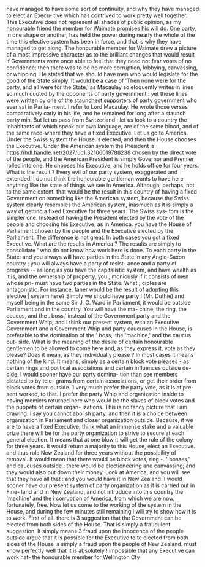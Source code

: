 have managed to have some sort of continuity, and why they have managed to elect an Execu- tive which has contrived to work pretty well together. This Executive does not represent all shades of public opinion, as my honourable friend the member for Waimate promises his will do. One party, in one shape or another, has held the power during nearly the whole of the time this elective system has been in force, and that is why they have managed to get along. The honourable member for Waimate drew a picture of a most impressive character as to the brilliant changes that would result if Governments were once able to feel that they need not fear votes of no confidence: then there was to be no more corruption, lobbying, canvassing, or whipping. He stated that we should have men who would legislate for the good of the State simply. It would be a case of 'Then none were for the party, and all were for the State,' as Macaulay so eloquently writes in lines so much quoted by the opponents of party government : yet these lines were written by one of the staunchest supporters of party government who ever sat in Parlia- ment. I refer to Lord Macaulay. He wrote those verses comparatively carly in his life, and he remained for long after a staunch party min. But let us pass from Switzerland : let us look to a country the inhabitants of which speak our own language, are of the same blood, and of the same race-where they have a fixed Executive. Let us go to America. Under the Swiss system the House is elected, and then the House chooses the Executive. Under the American system the President is https://hdl.handle.net/2027/uc1.32106019788238 chosen by the direct vote of the people, and the American President is simply Governor and Premier rolled into one. He chooses his Executive, and he holds office for four years. What is the result ? Every evil of our party system, exaggerated and extended! I do not think the honourable gentleman wants to have here anything like the state of things we see in America. Although, perhaps, not to the same extent. that would be the result in this country of having a fixed Government on something like the American system, because the Swiss system clearly resembles the American system, inasmuch as it is simply a way of getting a fixed Executive for three years. The Swiss sys- tom is the simpler one. Instead of having the President elected by the vote of the people and choosing his Executive, as in America. you have the House of Parliament chosen by the people and the Executive elected by the Parliament. The difference is not great. In both cases you got a fixed Executive. What are the results in America ? The results are simply to consolidate ' who do not know how work here is done. To each party in the State: and you always will have parties in the State in any Anglo-Saxon country ; you will always have a party of resist- ance and a party of progress -- as long as you have the capitalistic system, and have wealth as it is, and the ownership of property, you ; moniously if it consists of men whose pri- must have two parties in the State. What ; ciples are antagonistic. For instance, faner would be the result of adopting this elective | system here? Simply we should have party I (Mr. Duthie) and myself being in the same Sir J. G. Ward in Parliament, it would be outside Parliament and in the country. You will have the ma- chine, the ring, the caucus, and the . boss,' instead of the Government party and the Government Whip; and I think our present system, with an Executive Government and a Government Whip and party caucuses in the House, is preferable to the domination of the ' boss,' the 'machine,' and the caucus out- side. What is the meaning of the desire of certain honourable gentlemen to be allowed to come here and, as they express it, vote as they please? Does it mean, as they individually please ? In most cases it means nothing of the kind. It means, simply as a certain block vote pleases - as certain rings and political associations and certain influences outside de- cide. I would sooner have our party domina- tion than see members dictated to by tele- grams from certain associations, or get their order from block votes from outside. 1 very much prefer the party vote, as it is at pre- sent worked, to that. I prefer the party Whip and organization inside to having memiers returned here who would be the slaves of block votes and the puppets of certain organ- izations. This is no fancy picture that I am drawing. I say you cannot abolish party, and then it is a choice between organization in Parliament and closer organization outside. Because, if we are to have a fixed Executive, think what an immense stake and a valuable prize there will be for the party organization to strive to secure at each general election. It means that at one blow it will get the rule of the colony for three years. It would return a majority to this House, elect an Executive. and thus rule New Zealand for three years without the possibility of removal. It would mean that there would be block votes, ring -. ' bosses,' and caucuses outside ; there would be electioneering and canvassing; and they would also put down their money. Look at America, and you will see that they have all that : and you would have it in New Zealand. I would sooner have our present system of party organization as it is carried out in Fine- land and in New Zealand, and not introduce into this country the 'machine' and the i corruption of America, from which we are now, fortunately, free. Now let us come to the working of the system in the House, and during the few minutes still remaining I will try to show how it is to work. First of all. there is 3 suggestion that the Government can be elected from both sides of the House. That is simply a fraudulent suggestion. It simply means 3 fraud upon the innocence of the people outside argue that it is possible for the Executive to te elected from both sides of the House is simply a fraud upon the people of New Zealand. must know perfectly well that it is absolutely ! impossible that any Executive can work hat- the honourable member for Wellington Cty 